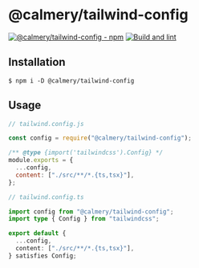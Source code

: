 # @calmery/tailwind-config

[![@calmery/tailwind-config - npm](https://img.shields.io/npm/v/@calmery/tailwind-config.svg)](https://www.npmjs.com/package/@calmery/tailwind-config)
[![Build and lint](https://github.com/calmery/tailwind-config/actions/workflows/build-and-lint.yaml/badge.svg?branch=develop)](https://github.com/calmery/tailwind-config/actions/workflows/build-and-lint.yaml)

## Installation

```
$ npm i -D @calmery/tailwind-config
```

## Usage

```js
// tailwind.config.js

const config = require("@calmery/tailwind-config");

/** @type {import('tailwindcss').Config} */
module.exports = {
  ...config,
  content: ["./src/**/*.{ts,tsx}"],
};
```

```ts
// tailwind.config.ts

import config from "@calmery/tailwind-config";
import type { Config } from "tailwindcss";

export default {
  ...config,
  content: ["./src/**/*.{ts,tsx}"],
} satisfies Config;
```

